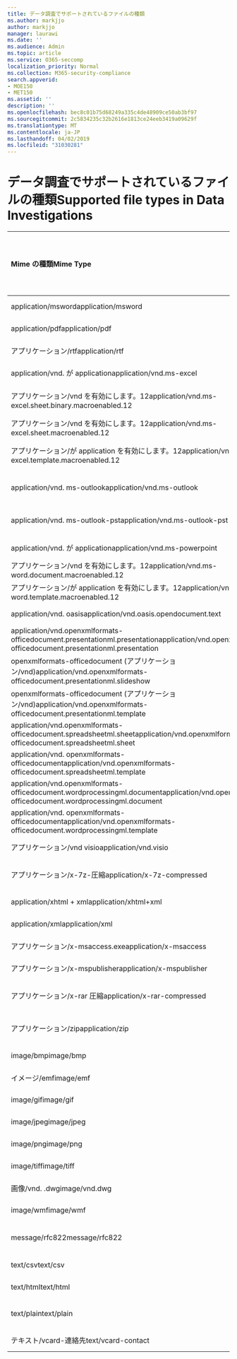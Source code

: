 ```yaml
---
title: データ調査でサポートされているファイルの種類
ms.author: markjjo
author: markjjo
manager: laurawi
ms.date: ''
ms.audience: Admin
ms.topic: article
ms.service: O365-seccomp
localization_priority: Normal
ms.collection: M365-security-compliance
search.appverid:
- MOE150
- MET150
ms.assetid: ''
description: ''
ms.openlocfilehash: bec8c01b75d68249a335c4de48909ce50ab3bf97
ms.sourcegitcommit: 2c5834235c32b2616e1813ce24eeb3419a09629f
ms.translationtype: MT
ms.contentlocale: ja-JP
ms.lasthandoff: 04/02/2019
ms.locfileid: "31030281"
---
```

# <a name="supported-file-types-in-data-investigations"></a><span data-ttu-id="3a2b5-102">データ調査でサポートされているファイルの種類</span><span class="sxs-lookup"><span data-stu-id="3a2b5-102">Supported file types in Data Investigations</span></span>


| <span data-ttu-id="3a2b5-103">Mime の種類</span><span class="sxs-lookup"><span data-stu-id="3a2b5-103">Mime Type</span></span> | <span data-ttu-id="3a2b5-104">File クラス (画像、アーカイブ、電子メール、Office Doc など)</span><span class="sxs-lookup"><span data-stu-id="3a2b5-104">File Class (i.e. Image, Archive, Email, Office Doc, etc.)</span></span> | <span data-ttu-id="3a2b5-105">ネイティブビューアー</span><span class="sxs-lookup"><span data-stu-id="3a2b5-105">Native Viewer</span></span> | <span data-ttu-id="3a2b5-106">テキスト</span><span class="sxs-lookup"><span data-stu-id="3a2b5-106">Text</span></span> | <span data-ttu-id="3a2b5-107">ビューアーに注釈を付ける</span><span class="sxs-lookup"><span data-stu-id="3a2b5-107">Annotate Viewer</span></span> | <span data-ttu-id="3a2b5-108">コンテナーの抽出</span><span class="sxs-lookup"><span data-stu-id="3a2b5-108">Container Extraction</span></span> | <span data-ttu-id="3a2b5-109">可能な拡張機能</span><span class="sxs-lookup"><span data-stu-id="3a2b5-109">Possible Extensions</span></span> |
| :- | :- | :- | :- | :- | :- | :- |
| <span data-ttu-id="3a2b5-110">application/msword</span><span class="sxs-lookup"><span data-stu-id="3a2b5-110">application/msword</span></span> | <span data-ttu-id="3a2b5-111">ドキュメント</span><span class="sxs-lookup"><span data-stu-id="3a2b5-111">Document</span></span> | <span data-ttu-id="3a2b5-112">はい</span><span class="sxs-lookup"><span data-stu-id="3a2b5-112">Yes</span></span> | <span data-ttu-id="3a2b5-113">はい</span><span class="sxs-lookup"><span data-stu-id="3a2b5-113">Yes</span></span> | <span data-ttu-id="3a2b5-114">はい</span><span class="sxs-lookup"><span data-stu-id="3a2b5-114">Yes</span></span> | <span data-ttu-id="3a2b5-115">いいえ</span><span class="sxs-lookup"><span data-stu-id="3a2b5-115">No</span></span> | <span data-ttu-id="3a2b5-116">.doc、.dat</span><span class="sxs-lookup"><span data-stu-id="3a2b5-116">.doc; .dat</span></span> |
| <span data-ttu-id="3a2b5-117">application/pdf</span><span class="sxs-lookup"><span data-stu-id="3a2b5-117">application/pdf</span></span> | <span data-ttu-id="3a2b5-118">ドキュメント</span><span class="sxs-lookup"><span data-stu-id="3a2b5-118">Document</span></span> | <span data-ttu-id="3a2b5-119">はい</span><span class="sxs-lookup"><span data-stu-id="3a2b5-119">Yes</span></span> | <span data-ttu-id="3a2b5-120">はい</span><span class="sxs-lookup"><span data-stu-id="3a2b5-120">Yes</span></span> | <span data-ttu-id="3a2b5-121">はい</span><span class="sxs-lookup"><span data-stu-id="3a2b5-121">Yes</span></span> | <span data-ttu-id="3a2b5-122">いいえ</span><span class="sxs-lookup"><span data-stu-id="3a2b5-122">No</span></span> | <span data-ttu-id="3a2b5-123">.pdf</span><span class="sxs-lookup"><span data-stu-id="3a2b5-123">.pdf</span></span> |
| <span data-ttu-id="3a2b5-124">アプリケーション/rtf</span><span class="sxs-lookup"><span data-stu-id="3a2b5-124">application/rtf</span></span> | <span data-ttu-id="3a2b5-125">ドキュメント</span><span class="sxs-lookup"><span data-stu-id="3a2b5-125">Document</span></span> | <span data-ttu-id="3a2b5-126">はい</span><span class="sxs-lookup"><span data-stu-id="3a2b5-126">Yes</span></span> | <span data-ttu-id="3a2b5-127">はい</span><span class="sxs-lookup"><span data-stu-id="3a2b5-127">Yes</span></span> | <span data-ttu-id="3a2b5-128">はい</span><span class="sxs-lookup"><span data-stu-id="3a2b5-128">Yes</span></span> | <span data-ttu-id="3a2b5-129">いいえ</span><span class="sxs-lookup"><span data-stu-id="3a2b5-129">No</span></span> | <span data-ttu-id="3a2b5-130">.rtf;。.doc</span><span class="sxs-lookup"><span data-stu-id="3a2b5-130">.rtf;.doc</span></span> |
| <span data-ttu-id="3a2b5-131">application/vnd. が application</span><span class="sxs-lookup"><span data-stu-id="3a2b5-131">application/vnd.ms-excel</span></span> | <span data-ttu-id="3a2b5-132">ドキュメント</span><span class="sxs-lookup"><span data-stu-id="3a2b5-132">Document</span></span> | <span data-ttu-id="3a2b5-133">はい</span><span class="sxs-lookup"><span data-stu-id="3a2b5-133">Yes</span></span> | <span data-ttu-id="3a2b5-134">はい</span><span class="sxs-lookup"><span data-stu-id="3a2b5-134">Yes</span></span> | <span data-ttu-id="3a2b5-135">はい</span><span class="sxs-lookup"><span data-stu-id="3a2b5-135">Yes</span></span> | <span data-ttu-id="3a2b5-136">いいえ</span><span class="sxs-lookup"><span data-stu-id="3a2b5-136">No</span></span> | <span data-ttu-id="3a2b5-137">.xls、.dat</span><span class="sxs-lookup"><span data-stu-id="3a2b5-137">.xls; .dat</span></span> |
| <span data-ttu-id="3a2b5-138">アプリケーション/vnd を有効にします。12</span><span class="sxs-lookup"><span data-stu-id="3a2b5-138">application/vnd.ms-excel.sheet.binary.macroenabled.12</span></span> | <span data-ttu-id="3a2b5-139">生産性/オープンドキュメント形式</span><span class="sxs-lookup"><span data-stu-id="3a2b5-139">Productivity / Open Document Format</span></span> | <span data-ttu-id="3a2b5-140">はい</span><span class="sxs-lookup"><span data-stu-id="3a2b5-140">Yes</span></span> | <span data-ttu-id="3a2b5-141">はい</span><span class="sxs-lookup"><span data-stu-id="3a2b5-141">Yes</span></span> | <span data-ttu-id="3a2b5-142">いいえ</span><span class="sxs-lookup"><span data-stu-id="3a2b5-142">No</span></span> | <span data-ttu-id="3a2b5-143">いいえ</span><span class="sxs-lookup"><span data-stu-id="3a2b5-143">No</span></span> | <span data-ttu-id="3a2b5-144">.xlsb</span><span class="sxs-lookup"><span data-stu-id="3a2b5-144">.xlsb</span></span> |
| <span data-ttu-id="3a2b5-145">アプリケーション/vnd を有効にします。12</span><span class="sxs-lookup"><span data-stu-id="3a2b5-145">application/vnd.ms-excel.sheet.macroenabled.12</span></span> | <span data-ttu-id="3a2b5-146">ドキュメント</span><span class="sxs-lookup"><span data-stu-id="3a2b5-146">Document</span></span> | <span data-ttu-id="3a2b5-147">はい</span><span class="sxs-lookup"><span data-stu-id="3a2b5-147">Yes</span></span> | <span data-ttu-id="3a2b5-148">はい</span><span class="sxs-lookup"><span data-stu-id="3a2b5-148">Yes</span></span> | <span data-ttu-id="3a2b5-149">はい</span><span class="sxs-lookup"><span data-stu-id="3a2b5-149">Yes</span></span> | <span data-ttu-id="3a2b5-150">いいえ</span><span class="sxs-lookup"><span data-stu-id="3a2b5-150">No</span></span> | <span data-ttu-id="3a2b5-151">.xlsm</span><span class="sxs-lookup"><span data-stu-id="3a2b5-151">.xlsm</span></span> |
| <span data-ttu-id="3a2b5-152">アプリケーション/が application を有効にします。12</span><span class="sxs-lookup"><span data-stu-id="3a2b5-152">application/vnd.ms-excel.template.macroenabled.12</span></span> | <span data-ttu-id="3a2b5-153">生産性/オープンドキュメント形式</span><span class="sxs-lookup"><span data-stu-id="3a2b5-153">Productivity / Open Document Format</span></span> | <span data-ttu-id="3a2b5-154">いいえ</span><span class="sxs-lookup"><span data-stu-id="3a2b5-154">No</span></span> | <span data-ttu-id="3a2b5-155">はい</span><span class="sxs-lookup"><span data-stu-id="3a2b5-155">Yes</span></span> | <span data-ttu-id="3a2b5-156">いいえ</span><span class="sxs-lookup"><span data-stu-id="3a2b5-156">No</span></span> | <span data-ttu-id="3a2b5-157">いいえ</span><span class="sxs-lookup"><span data-stu-id="3a2b5-157">No</span></span> | <span data-ttu-id="3a2b5-158">。 xltm</span><span class="sxs-lookup"><span data-stu-id="3a2b5-158">.xltm</span></span> |
| <span data-ttu-id="3a2b5-159">application/vnd. ms-outlook</span><span class="sxs-lookup"><span data-stu-id="3a2b5-159">application/vnd.ms-outlook</span></span> | <span data-ttu-id="3a2b5-160">生産性</span><span class="sxs-lookup"><span data-stu-id="3a2b5-160">Productivity</span></span> | <span data-ttu-id="3a2b5-161">いいえ</span><span class="sxs-lookup"><span data-stu-id="3a2b5-161">No</span></span> | <span data-ttu-id="3a2b5-162">いいえ</span><span class="sxs-lookup"><span data-stu-id="3a2b5-162">No</span></span> | <span data-ttu-id="3a2b5-163">いいえ</span><span class="sxs-lookup"><span data-stu-id="3a2b5-163">No</span></span> | <span data-ttu-id="3a2b5-164">いいえ</span><span class="sxs-lookup"><span data-stu-id="3a2b5-164">No</span></span> | <span data-ttu-id="3a2b5-165">.msg</span><span class="sxs-lookup"><span data-stu-id="3a2b5-165">.msg</span></span> |
| <span data-ttu-id="3a2b5-166">application/vnd. ms-outlook-pst</span><span class="sxs-lookup"><span data-stu-id="3a2b5-166">application/vnd.ms-outlook-pst</span></span> | <span data-ttu-id="3a2b5-167">生産性/コラボレーション</span><span class="sxs-lookup"><span data-stu-id="3a2b5-167">Productivity / Collaboration</span></span> | <span data-ttu-id="3a2b5-168">いいえ</span><span class="sxs-lookup"><span data-stu-id="3a2b5-168">No</span></span> | <span data-ttu-id="3a2b5-169">いいえ</span><span class="sxs-lookup"><span data-stu-id="3a2b5-169">No</span></span> | <span data-ttu-id="3a2b5-170">いいえ</span><span class="sxs-lookup"><span data-stu-id="3a2b5-170">No</span></span> | <span data-ttu-id="3a2b5-171">はい</span><span class="sxs-lookup"><span data-stu-id="3a2b5-171">Yes</span></span> | <span data-ttu-id="3a2b5-172">.pst</span><span class="sxs-lookup"><span data-stu-id="3a2b5-172">.pst</span></span> |
| <span data-ttu-id="3a2b5-173">application/vnd. が application</span><span class="sxs-lookup"><span data-stu-id="3a2b5-173">application/vnd.ms-powerpoint</span></span> | <span data-ttu-id="3a2b5-174">ドキュメント</span><span class="sxs-lookup"><span data-stu-id="3a2b5-174">Document</span></span> | <span data-ttu-id="3a2b5-175">はい</span><span class="sxs-lookup"><span data-stu-id="3a2b5-175">Yes</span></span> | <span data-ttu-id="3a2b5-176">はい</span><span class="sxs-lookup"><span data-stu-id="3a2b5-176">Yes</span></span> | <span data-ttu-id="3a2b5-177">はい</span><span class="sxs-lookup"><span data-stu-id="3a2b5-177">Yes</span></span> | <span data-ttu-id="3a2b5-178">いいえ</span><span class="sxs-lookup"><span data-stu-id="3a2b5-178">No</span></span> | <span data-ttu-id="3a2b5-179">.ppt; .pps;。なべ</span><span class="sxs-lookup"><span data-stu-id="3a2b5-179">.ppt; .pps;.pot</span></span> |
| <span data-ttu-id="3a2b5-180">アプリケーション/vnd を有効にします。12</span><span class="sxs-lookup"><span data-stu-id="3a2b5-180">application/vnd.ms-word.document.macroenabled.12</span></span> | <span data-ttu-id="3a2b5-181">ドキュメント</span><span class="sxs-lookup"><span data-stu-id="3a2b5-181">Document</span></span> | <span data-ttu-id="3a2b5-182">はい</span><span class="sxs-lookup"><span data-stu-id="3a2b5-182">Yes</span></span> | <span data-ttu-id="3a2b5-183">はい</span><span class="sxs-lookup"><span data-stu-id="3a2b5-183">Yes</span></span> | <span data-ttu-id="3a2b5-184">はい</span><span class="sxs-lookup"><span data-stu-id="3a2b5-184">Yes</span></span> | <span data-ttu-id="3a2b5-185">いいえ</span><span class="sxs-lookup"><span data-stu-id="3a2b5-185">No</span></span> | <span data-ttu-id="3a2b5-186">.docm</span><span class="sxs-lookup"><span data-stu-id="3a2b5-186">.docm</span></span> |
| <span data-ttu-id="3a2b5-187">アプリケーション/が application を有効にします。12</span><span class="sxs-lookup"><span data-stu-id="3a2b5-187">application/vnd.ms-word.template.macroenabled.12</span></span> | <span data-ttu-id="3a2b5-188">ドキュメント</span><span class="sxs-lookup"><span data-stu-id="3a2b5-188">Document</span></span> | <span data-ttu-id="3a2b5-189">はい</span><span class="sxs-lookup"><span data-stu-id="3a2b5-189">Yes</span></span> | <span data-ttu-id="3a2b5-190">はい</span><span class="sxs-lookup"><span data-stu-id="3a2b5-190">Yes</span></span> | <span data-ttu-id="3a2b5-191">はい</span><span class="sxs-lookup"><span data-stu-id="3a2b5-191">Yes</span></span> | <span data-ttu-id="3a2b5-192">いいえ</span><span class="sxs-lookup"><span data-stu-id="3a2b5-192">No</span></span> | <span data-ttu-id="3a2b5-193">normal.dotm</span><span class="sxs-lookup"><span data-stu-id="3a2b5-193">.dotm</span></span> |
| <span data-ttu-id="3a2b5-194">application/vnd. oasis</span><span class="sxs-lookup"><span data-stu-id="3a2b5-194">application/vnd.oasis.opendocument.text</span></span> | <span data-ttu-id="3a2b5-195">ドキュメント</span><span class="sxs-lookup"><span data-stu-id="3a2b5-195">Document</span></span> | <span data-ttu-id="3a2b5-196">はい</span><span class="sxs-lookup"><span data-stu-id="3a2b5-196">Yes</span></span> | <span data-ttu-id="3a2b5-197">はい</span><span class="sxs-lookup"><span data-stu-id="3a2b5-197">Yes</span></span> | <span data-ttu-id="3a2b5-198">はい</span><span class="sxs-lookup"><span data-stu-id="3a2b5-198">Yes</span></span> | <span data-ttu-id="3a2b5-199">いいえ</span><span class="sxs-lookup"><span data-stu-id="3a2b5-199">No</span></span> | <span data-ttu-id="3a2b5-200">odt</span><span class="sxs-lookup"><span data-stu-id="3a2b5-200">.odt;</span></span>  |
| <span data-ttu-id="3a2b5-201">application/vnd.openxmlformats-officedocument.presentationml.presentation</span><span class="sxs-lookup"><span data-stu-id="3a2b5-201">application/vnd.openxmlformats-officedocument.presentationml.presentation</span></span> | <span data-ttu-id="3a2b5-202">ドキュメント</span><span class="sxs-lookup"><span data-stu-id="3a2b5-202">Document</span></span> | <span data-ttu-id="3a2b5-203">はい</span><span class="sxs-lookup"><span data-stu-id="3a2b5-203">Yes</span></span> | <span data-ttu-id="3a2b5-204">はい</span><span class="sxs-lookup"><span data-stu-id="3a2b5-204">Yes</span></span> | <span data-ttu-id="3a2b5-205">はい</span><span class="sxs-lookup"><span data-stu-id="3a2b5-205">Yes</span></span> | <span data-ttu-id="3a2b5-206">いいえ</span><span class="sxs-lookup"><span data-stu-id="3a2b5-206">No</span></span> | <span data-ttu-id="3a2b5-207">.pptx</span><span class="sxs-lookup"><span data-stu-id="3a2b5-207">.pptx</span></span> |
| <span data-ttu-id="3a2b5-208">openxmlformats-officedocument (アプリケーション/vnd)</span><span class="sxs-lookup"><span data-stu-id="3a2b5-208">application/vnd.openxmlformats-officedocument.presentationml.slideshow</span></span> | <span data-ttu-id="3a2b5-209">生産性/オープンドキュメント形式</span><span class="sxs-lookup"><span data-stu-id="3a2b5-209">Productivity / Open Document Format</span></span> | <span data-ttu-id="3a2b5-210">はい</span><span class="sxs-lookup"><span data-stu-id="3a2b5-210">Yes</span></span> | <span data-ttu-id="3a2b5-211">はい</span><span class="sxs-lookup"><span data-stu-id="3a2b5-211">Yes</span></span> | <span data-ttu-id="3a2b5-212">はい</span><span class="sxs-lookup"><span data-stu-id="3a2b5-212">Yes</span></span> | <span data-ttu-id="3a2b5-213">いいえ</span><span class="sxs-lookup"><span data-stu-id="3a2b5-213">No</span></span> | <span data-ttu-id="3a2b5-214">. ppsx</span><span class="sxs-lookup"><span data-stu-id="3a2b5-214">.ppsx</span></span> |
| <span data-ttu-id="3a2b5-215">openxmlformats-officedocument (アプリケーション/vnd)</span><span class="sxs-lookup"><span data-stu-id="3a2b5-215">application/vnd.openxmlformats-officedocument.presentationml.template</span></span> | <span data-ttu-id="3a2b5-216">ドキュメント</span><span class="sxs-lookup"><span data-stu-id="3a2b5-216">Document</span></span> | <span data-ttu-id="3a2b5-217">はい</span><span class="sxs-lookup"><span data-stu-id="3a2b5-217">Yes</span></span> | <span data-ttu-id="3a2b5-218">はい</span><span class="sxs-lookup"><span data-stu-id="3a2b5-218">Yes</span></span> | <span data-ttu-id="3a2b5-219">はい</span><span class="sxs-lookup"><span data-stu-id="3a2b5-219">Yes</span></span> | <span data-ttu-id="3a2b5-220">いいえ</span><span class="sxs-lookup"><span data-stu-id="3a2b5-220">No</span></span> | <span data-ttu-id="3a2b5-221">. potx</span><span class="sxs-lookup"><span data-stu-id="3a2b5-221">.potx</span></span> |
| <span data-ttu-id="3a2b5-222">application/vnd.openxmlformats-officedocument.spreadsheetml.sheet</span><span class="sxs-lookup"><span data-stu-id="3a2b5-222">application/vnd.openxmlformats-officedocument.spreadsheetml.sheet</span></span> | <span data-ttu-id="3a2b5-223">ドキュメント</span><span class="sxs-lookup"><span data-stu-id="3a2b5-223">Document</span></span> | <span data-ttu-id="3a2b5-224">はい</span><span class="sxs-lookup"><span data-stu-id="3a2b5-224">Yes</span></span> | <span data-ttu-id="3a2b5-225">はい</span><span class="sxs-lookup"><span data-stu-id="3a2b5-225">Yes</span></span> | <span data-ttu-id="3a2b5-226">はい</span><span class="sxs-lookup"><span data-stu-id="3a2b5-226">Yes</span></span> | <span data-ttu-id="3a2b5-227">いいえ</span><span class="sxs-lookup"><span data-stu-id="3a2b5-227">No</span></span> | <span data-ttu-id="3a2b5-228">.xlsx</span><span class="sxs-lookup"><span data-stu-id="3a2b5-228">.xlsx</span></span> |
| <span data-ttu-id="3a2b5-229">application/vnd. openxmlformats-officedocument</span><span class="sxs-lookup"><span data-stu-id="3a2b5-229">application/vnd.openxmlformats-officedocument.spreadsheetml.template</span></span> | <span data-ttu-id="3a2b5-230">ドキュメント</span><span class="sxs-lookup"><span data-stu-id="3a2b5-230">Document</span></span> | <span data-ttu-id="3a2b5-231">はい</span><span class="sxs-lookup"><span data-stu-id="3a2b5-231">Yes</span></span> | <span data-ttu-id="3a2b5-232">はい</span><span class="sxs-lookup"><span data-stu-id="3a2b5-232">Yes</span></span> | <span data-ttu-id="3a2b5-233">はい</span><span class="sxs-lookup"><span data-stu-id="3a2b5-233">Yes</span></span> | <span data-ttu-id="3a2b5-234">いいえ</span><span class="sxs-lookup"><span data-stu-id="3a2b5-234">No</span></span> | <span data-ttu-id="3a2b5-235">。 xltx</span><span class="sxs-lookup"><span data-stu-id="3a2b5-235">.xltx</span></span> |
| <span data-ttu-id="3a2b5-236">application/vnd.openxmlformats-officedocument.wordprocessingml.document</span><span class="sxs-lookup"><span data-stu-id="3a2b5-236">application/vnd.openxmlformats-officedocument.wordprocessingml.document</span></span> | <span data-ttu-id="3a2b5-237">ドキュメント</span><span class="sxs-lookup"><span data-stu-id="3a2b5-237">Document</span></span> | <span data-ttu-id="3a2b5-238">はい</span><span class="sxs-lookup"><span data-stu-id="3a2b5-238">Yes</span></span> | <span data-ttu-id="3a2b5-239">はい</span><span class="sxs-lookup"><span data-stu-id="3a2b5-239">Yes</span></span> | <span data-ttu-id="3a2b5-240">はい</span><span class="sxs-lookup"><span data-stu-id="3a2b5-240">Yes</span></span> | <span data-ttu-id="3a2b5-241">いいえ</span><span class="sxs-lookup"><span data-stu-id="3a2b5-241">No</span></span> | <span data-ttu-id="3a2b5-242">.docx</span><span class="sxs-lookup"><span data-stu-id="3a2b5-242">.docx</span></span> |
| <span data-ttu-id="3a2b5-243">application/vnd. openxmlformats-officedocument</span><span class="sxs-lookup"><span data-stu-id="3a2b5-243">application/vnd.openxmlformats-officedocument.wordprocessingml.template</span></span> | <span data-ttu-id="3a2b5-244">ドキュメント</span><span class="sxs-lookup"><span data-stu-id="3a2b5-244">Document</span></span> | <span data-ttu-id="3a2b5-245">はい</span><span class="sxs-lookup"><span data-stu-id="3a2b5-245">Yes</span></span> | <span data-ttu-id="3a2b5-246">はい</span><span class="sxs-lookup"><span data-stu-id="3a2b5-246">Yes</span></span> | <span data-ttu-id="3a2b5-247">はい</span><span class="sxs-lookup"><span data-stu-id="3a2b5-247">Yes</span></span> | <span data-ttu-id="3a2b5-248">いいえ</span><span class="sxs-lookup"><span data-stu-id="3a2b5-248">No</span></span> | <span data-ttu-id="3a2b5-249">.dotx</span><span class="sxs-lookup"><span data-stu-id="3a2b5-249">.dotx</span></span> |
| <span data-ttu-id="3a2b5-250">アプリケーション/vnd visio</span><span class="sxs-lookup"><span data-stu-id="3a2b5-250">application/vnd.visio</span></span> | <span data-ttu-id="3a2b5-251">ドキュメント</span><span class="sxs-lookup"><span data-stu-id="3a2b5-251">Document</span></span> | <span data-ttu-id="3a2b5-252">はい</span><span class="sxs-lookup"><span data-stu-id="3a2b5-252">Yes</span></span> | <span data-ttu-id="3a2b5-253">はい</span><span class="sxs-lookup"><span data-stu-id="3a2b5-253">Yes</span></span> | <span data-ttu-id="3a2b5-254">はい</span><span class="sxs-lookup"><span data-stu-id="3a2b5-254">Yes</span></span> | <span data-ttu-id="3a2b5-255">いいえ</span><span class="sxs-lookup"><span data-stu-id="3a2b5-255">No</span></span> | <span data-ttu-id="3a2b5-256">.vsd</span><span class="sxs-lookup"><span data-stu-id="3a2b5-256">.vsd</span></span> |
| <span data-ttu-id="3a2b5-257">アプリケーション/x-7z-圧縮</span><span class="sxs-lookup"><span data-stu-id="3a2b5-257">application/x-7z-compressed</span></span> | <span data-ttu-id="3a2b5-258">Archive/Container</span><span class="sxs-lookup"><span data-stu-id="3a2b5-258">Archive / Container</span></span> | <span data-ttu-id="3a2b5-259">いいえ</span><span class="sxs-lookup"><span data-stu-id="3a2b5-259">No</span></span> | <span data-ttu-id="3a2b5-260">いいえ</span><span class="sxs-lookup"><span data-stu-id="3a2b5-260">No</span></span> | <span data-ttu-id="3a2b5-261">いいえ</span><span class="sxs-lookup"><span data-stu-id="3a2b5-261">No</span></span> | <span data-ttu-id="3a2b5-262">はい</span><span class="sxs-lookup"><span data-stu-id="3a2b5-262">Yes</span></span> | <span data-ttu-id="3a2b5-263">. 7z</span><span class="sxs-lookup"><span data-stu-id="3a2b5-263">.7z</span></span> |
| <span data-ttu-id="3a2b5-264">application/xhtml + xml</span><span class="sxs-lookup"><span data-stu-id="3a2b5-264">application/xhtml+xml</span></span> | <span data-ttu-id="3a2b5-265">ドキュメント</span><span class="sxs-lookup"><span data-stu-id="3a2b5-265">Document</span></span> | <span data-ttu-id="3a2b5-266">はい</span><span class="sxs-lookup"><span data-stu-id="3a2b5-266">Yes</span></span> | <span data-ttu-id="3a2b5-267">はい</span><span class="sxs-lookup"><span data-stu-id="3a2b5-267">Yes</span></span> | <span data-ttu-id="3a2b5-268">はい</span><span class="sxs-lookup"><span data-stu-id="3a2b5-268">Yes</span></span> | <span data-ttu-id="3a2b5-269">いいえ</span><span class="sxs-lookup"><span data-stu-id="3a2b5-269">No</span></span> | <span data-ttu-id="3a2b5-270">xhtml</span><span class="sxs-lookup"><span data-stu-id="3a2b5-270">.xhtml</span></span> |
| <span data-ttu-id="3a2b5-271">application/xml</span><span class="sxs-lookup"><span data-stu-id="3a2b5-271">application/xml</span></span> | <span data-ttu-id="3a2b5-272">ドキュメント</span><span class="sxs-lookup"><span data-stu-id="3a2b5-272">Document</span></span> | <span data-ttu-id="3a2b5-273">はい</span><span class="sxs-lookup"><span data-stu-id="3a2b5-273">Yes</span></span> | <span data-ttu-id="3a2b5-274">はい</span><span class="sxs-lookup"><span data-stu-id="3a2b5-274">Yes</span></span> | <span data-ttu-id="3a2b5-275">はい</span><span class="sxs-lookup"><span data-stu-id="3a2b5-275">Yes</span></span> | <span data-ttu-id="3a2b5-276">いいえ</span><span class="sxs-lookup"><span data-stu-id="3a2b5-276">No</span></span> | <span data-ttu-id="3a2b5-277">.xml</span><span class="sxs-lookup"><span data-stu-id="3a2b5-277">.xml</span></span> |
| <span data-ttu-id="3a2b5-278">アプリケーション/x-msaccess.exe</span><span class="sxs-lookup"><span data-stu-id="3a2b5-278">application/x-msaccess</span></span> | <span data-ttu-id="3a2b5-279">ドキュメント</span><span class="sxs-lookup"><span data-stu-id="3a2b5-279">Document</span></span> | <span data-ttu-id="3a2b5-280">はい</span><span class="sxs-lookup"><span data-stu-id="3a2b5-280">Yes</span></span> | <span data-ttu-id="3a2b5-281">はい</span><span class="sxs-lookup"><span data-stu-id="3a2b5-281">Yes</span></span> | <span data-ttu-id="3a2b5-282">はい</span><span class="sxs-lookup"><span data-stu-id="3a2b5-282">Yes</span></span> | <span data-ttu-id="3a2b5-283">いいえ</span><span class="sxs-lookup"><span data-stu-id="3a2b5-283">No</span></span> | <span data-ttu-id="3a2b5-284">.mdb</span><span class="sxs-lookup"><span data-stu-id="3a2b5-284">.mdb</span></span> |
| <span data-ttu-id="3a2b5-285">アプリケーション/x-mspublisher</span><span class="sxs-lookup"><span data-stu-id="3a2b5-285">application/x-mspublisher</span></span> | <span data-ttu-id="3a2b5-286">ドキュメント</span><span class="sxs-lookup"><span data-stu-id="3a2b5-286">Document</span></span> | <span data-ttu-id="3a2b5-287">はい</span><span class="sxs-lookup"><span data-stu-id="3a2b5-287">Yes</span></span> | <span data-ttu-id="3a2b5-288">はい</span><span class="sxs-lookup"><span data-stu-id="3a2b5-288">Yes</span></span> | <span data-ttu-id="3a2b5-289">はい</span><span class="sxs-lookup"><span data-stu-id="3a2b5-289">Yes</span></span> | <span data-ttu-id="3a2b5-290">いいえ</span><span class="sxs-lookup"><span data-stu-id="3a2b5-290">No</span></span> | <span data-ttu-id="3a2b5-291">.pub</span><span class="sxs-lookup"><span data-stu-id="3a2b5-291">.pub</span></span> |
| <span data-ttu-id="3a2b5-292">アプリケーション/x-rar 圧縮</span><span class="sxs-lookup"><span data-stu-id="3a2b5-292">application/x-rar-compressed</span></span> | <span data-ttu-id="3a2b5-293">Archive/Container</span><span class="sxs-lookup"><span data-stu-id="3a2b5-293">Archive / Container</span></span> | <span data-ttu-id="3a2b5-294">いいえ</span><span class="sxs-lookup"><span data-stu-id="3a2b5-294">No</span></span> | <span data-ttu-id="3a2b5-295">いいえ</span><span class="sxs-lookup"><span data-stu-id="3a2b5-295">No</span></span> | <span data-ttu-id="3a2b5-296">いいえ</span><span class="sxs-lookup"><span data-stu-id="3a2b5-296">No</span></span> | <span data-ttu-id="3a2b5-297">はい</span><span class="sxs-lookup"><span data-stu-id="3a2b5-297">Yes</span></span> | <span data-ttu-id="3a2b5-298">rar</span><span class="sxs-lookup"><span data-stu-id="3a2b5-298">.rar</span></span> |
| <span data-ttu-id="3a2b5-299">アプリケーション/zip</span><span class="sxs-lookup"><span data-stu-id="3a2b5-299">application/zip</span></span> | <span data-ttu-id="3a2b5-300">Archive/Container</span><span class="sxs-lookup"><span data-stu-id="3a2b5-300">Archive / Container</span></span> | <span data-ttu-id="3a2b5-301">いいえ</span><span class="sxs-lookup"><span data-stu-id="3a2b5-301">No</span></span> | <span data-ttu-id="3a2b5-302">いいえ</span><span class="sxs-lookup"><span data-stu-id="3a2b5-302">No</span></span> | <span data-ttu-id="3a2b5-303">いいえ</span><span class="sxs-lookup"><span data-stu-id="3a2b5-303">No</span></span> | <span data-ttu-id="3a2b5-304">はい</span><span class="sxs-lookup"><span data-stu-id="3a2b5-304">Yes</span></span> | <span data-ttu-id="3a2b5-305">.zip</span><span class="sxs-lookup"><span data-stu-id="3a2b5-305">.zip</span></span> |
| <span data-ttu-id="3a2b5-306">image/bmp</span><span class="sxs-lookup"><span data-stu-id="3a2b5-306">image/bmp</span></span> | <span data-ttu-id="3a2b5-307">イメージ</span><span class="sxs-lookup"><span data-stu-id="3a2b5-307">Image</span></span> | <span data-ttu-id="3a2b5-308">はい</span><span class="sxs-lookup"><span data-stu-id="3a2b5-308">Yes</span></span> | <span data-ttu-id="3a2b5-309">はい</span><span class="sxs-lookup"><span data-stu-id="3a2b5-309">Yes</span></span> | <span data-ttu-id="3a2b5-310">はい</span><span class="sxs-lookup"><span data-stu-id="3a2b5-310">Yes</span></span> | <span data-ttu-id="3a2b5-311">いいえ</span><span class="sxs-lookup"><span data-stu-id="3a2b5-311">No</span></span> | <span data-ttu-id="3a2b5-312">.bmp</span><span class="sxs-lookup"><span data-stu-id="3a2b5-312">.bmp</span></span> |
| <span data-ttu-id="3a2b5-313">イメージ/emf</span><span class="sxs-lookup"><span data-stu-id="3a2b5-313">image/emf</span></span> | <span data-ttu-id="3a2b5-314">イメージ</span><span class="sxs-lookup"><span data-stu-id="3a2b5-314">Image</span></span> | <span data-ttu-id="3a2b5-315">はい</span><span class="sxs-lookup"><span data-stu-id="3a2b5-315">Yes</span></span> | <span data-ttu-id="3a2b5-316">はい</span><span class="sxs-lookup"><span data-stu-id="3a2b5-316">Yes</span></span> | <span data-ttu-id="3a2b5-317">はい</span><span class="sxs-lookup"><span data-stu-id="3a2b5-317">Yes</span></span> | <span data-ttu-id="3a2b5-318">いいえ</span><span class="sxs-lookup"><span data-stu-id="3a2b5-318">No</span></span> | <span data-ttu-id="3a2b5-319">.emf</span><span class="sxs-lookup"><span data-stu-id="3a2b5-319">.emf</span></span> |
| <span data-ttu-id="3a2b5-320">image/gif</span><span class="sxs-lookup"><span data-stu-id="3a2b5-320">image/gif</span></span> | <span data-ttu-id="3a2b5-321">ドキュメント</span><span class="sxs-lookup"><span data-stu-id="3a2b5-321">Document</span></span> | <span data-ttu-id="3a2b5-322">はい</span><span class="sxs-lookup"><span data-stu-id="3a2b5-322">Yes</span></span> | <span data-ttu-id="3a2b5-323">はい</span><span class="sxs-lookup"><span data-stu-id="3a2b5-323">Yes</span></span> | <span data-ttu-id="3a2b5-324">はい</span><span class="sxs-lookup"><span data-stu-id="3a2b5-324">Yes</span></span> | <span data-ttu-id="3a2b5-325">いいえ</span><span class="sxs-lookup"><span data-stu-id="3a2b5-325">No</span></span> | <span data-ttu-id="3a2b5-326">.gif</span><span class="sxs-lookup"><span data-stu-id="3a2b5-326">.gif</span></span> |
| <span data-ttu-id="3a2b5-327">image/jpeg</span><span class="sxs-lookup"><span data-stu-id="3a2b5-327">image/jpeg</span></span> | <span data-ttu-id="3a2b5-328">イメージ</span><span class="sxs-lookup"><span data-stu-id="3a2b5-328">Image</span></span> | <span data-ttu-id="3a2b5-329">はい</span><span class="sxs-lookup"><span data-stu-id="3a2b5-329">Yes</span></span> | <span data-ttu-id="3a2b5-330">はい</span><span class="sxs-lookup"><span data-stu-id="3a2b5-330">Yes</span></span> | <span data-ttu-id="3a2b5-331">はい</span><span class="sxs-lookup"><span data-stu-id="3a2b5-331">Yes</span></span> | <span data-ttu-id="3a2b5-332">いいえ</span><span class="sxs-lookup"><span data-stu-id="3a2b5-332">No</span></span> | <span data-ttu-id="3a2b5-333">.jpg、.jpeg、...jpgt</span><span class="sxs-lookup"><span data-stu-id="3a2b5-333">.jpg; .jpeg; .dat;.jpgt</span></span> |
| <span data-ttu-id="3a2b5-334">image/png</span><span class="sxs-lookup"><span data-stu-id="3a2b5-334">image/png</span></span> | <span data-ttu-id="3a2b5-335">イメージ</span><span class="sxs-lookup"><span data-stu-id="3a2b5-335">Image</span></span> | <span data-ttu-id="3a2b5-336">はい</span><span class="sxs-lookup"><span data-stu-id="3a2b5-336">Yes</span></span> | <span data-ttu-id="3a2b5-337">はい</span><span class="sxs-lookup"><span data-stu-id="3a2b5-337">Yes</span></span> | <span data-ttu-id="3a2b5-338">はい</span><span class="sxs-lookup"><span data-stu-id="3a2b5-338">Yes</span></span> | <span data-ttu-id="3a2b5-339">いいえ</span><span class="sxs-lookup"><span data-stu-id="3a2b5-339">No</span></span> | <span data-ttu-id="3a2b5-340">.png</span><span class="sxs-lookup"><span data-stu-id="3a2b5-340">.png</span></span> |
| <span data-ttu-id="3a2b5-341">image/tiff</span><span class="sxs-lookup"><span data-stu-id="3a2b5-341">image/tiff</span></span> | <span data-ttu-id="3a2b5-342">イメージ</span><span class="sxs-lookup"><span data-stu-id="3a2b5-342">Image</span></span> | <span data-ttu-id="3a2b5-343">はい</span><span class="sxs-lookup"><span data-stu-id="3a2b5-343">Yes</span></span> | <span data-ttu-id="3a2b5-344">はい</span><span class="sxs-lookup"><span data-stu-id="3a2b5-344">Yes</span></span> | <span data-ttu-id="3a2b5-345">はい</span><span class="sxs-lookup"><span data-stu-id="3a2b5-345">Yes</span></span> | <span data-ttu-id="3a2b5-346">いいえ</span><span class="sxs-lookup"><span data-stu-id="3a2b5-346">No</span></span> | <span data-ttu-id="3a2b5-347">.tif</span><span class="sxs-lookup"><span data-stu-id="3a2b5-347">.tif</span></span> |
| <span data-ttu-id="3a2b5-348">画像/vnd. .dwg</span><span class="sxs-lookup"><span data-stu-id="3a2b5-348">image/vnd.dwg</span></span> | <span data-ttu-id="3a2b5-349">ドキュメント</span><span class="sxs-lookup"><span data-stu-id="3a2b5-349">Document</span></span> | <span data-ttu-id="3a2b5-350">はい</span><span class="sxs-lookup"><span data-stu-id="3a2b5-350">Yes</span></span> | <span data-ttu-id="3a2b5-351">はい</span><span class="sxs-lookup"><span data-stu-id="3a2b5-351">Yes</span></span> | <span data-ttu-id="3a2b5-352">はい</span><span class="sxs-lookup"><span data-stu-id="3a2b5-352">Yes</span></span> | <span data-ttu-id="3a2b5-353">いいえ</span><span class="sxs-lookup"><span data-stu-id="3a2b5-353">No</span></span> | <span data-ttu-id="3a2b5-354">.dwg;。dxf</span><span class="sxs-lookup"><span data-stu-id="3a2b5-354">.dwg;.dxf;</span></span> |
| <span data-ttu-id="3a2b5-355">image/wmf</span><span class="sxs-lookup"><span data-stu-id="3a2b5-355">image/wmf</span></span> | <span data-ttu-id="3a2b5-356">ドキュメント</span><span class="sxs-lookup"><span data-stu-id="3a2b5-356">Document</span></span> | <span data-ttu-id="3a2b5-357">はい</span><span class="sxs-lookup"><span data-stu-id="3a2b5-357">Yes</span></span> | <span data-ttu-id="3a2b5-358">はい</span><span class="sxs-lookup"><span data-stu-id="3a2b5-358">Yes</span></span> | <span data-ttu-id="3a2b5-359">はい</span><span class="sxs-lookup"><span data-stu-id="3a2b5-359">Yes</span></span> | <span data-ttu-id="3a2b5-360">いいえ</span><span class="sxs-lookup"><span data-stu-id="3a2b5-360">No</span></span> | <span data-ttu-id="3a2b5-361">.wmf</span><span class="sxs-lookup"><span data-stu-id="3a2b5-361">.wmf</span></span> |
| <span data-ttu-id="3a2b5-362">message/rfc822</span><span class="sxs-lookup"><span data-stu-id="3a2b5-362">message/rfc822</span></span> | <span data-ttu-id="3a2b5-363">生産性/コラボレーション</span><span class="sxs-lookup"><span data-stu-id="3a2b5-363">Productivity / Collaboration</span></span> | <span data-ttu-id="3a2b5-364">いいえ</span><span class="sxs-lookup"><span data-stu-id="3a2b5-364">No</span></span> | <span data-ttu-id="3a2b5-365">いいえ</span><span class="sxs-lookup"><span data-stu-id="3a2b5-365">No</span></span> | <span data-ttu-id="3a2b5-366">いいえ</span><span class="sxs-lookup"><span data-stu-id="3a2b5-366">No</span></span> | <span data-ttu-id="3a2b5-367">いいえ</span><span class="sxs-lookup"><span data-stu-id="3a2b5-367">No</span></span> | <span data-ttu-id="3a2b5-368">.eml</span><span class="sxs-lookup"><span data-stu-id="3a2b5-368">.eml</span></span> |
| <span data-ttu-id="3a2b5-369">text/csv</span><span class="sxs-lookup"><span data-stu-id="3a2b5-369">text/csv</span></span> | <span data-ttu-id="3a2b5-370">ドキュメント</span><span class="sxs-lookup"><span data-stu-id="3a2b5-370">Document</span></span> | <span data-ttu-id="3a2b5-371">はい</span><span class="sxs-lookup"><span data-stu-id="3a2b5-371">Yes</span></span> | <span data-ttu-id="3a2b5-372">はい</span><span class="sxs-lookup"><span data-stu-id="3a2b5-372">Yes</span></span> | <span data-ttu-id="3a2b5-373">はい</span><span class="sxs-lookup"><span data-stu-id="3a2b5-373">Yes</span></span> | <span data-ttu-id="3a2b5-374">いいえ</span><span class="sxs-lookup"><span data-stu-id="3a2b5-374">No</span></span> | <span data-ttu-id="3a2b5-375">.csv</span><span class="sxs-lookup"><span data-stu-id="3a2b5-375">.csv</span></span> |
| <span data-ttu-id="3a2b5-376">text/html</span><span class="sxs-lookup"><span data-stu-id="3a2b5-376">text/html</span></span> | <span data-ttu-id="3a2b5-377">ドキュメント</span><span class="sxs-lookup"><span data-stu-id="3a2b5-377">Document</span></span> | <span data-ttu-id="3a2b5-378">はい</span><span class="sxs-lookup"><span data-stu-id="3a2b5-378">Yes</span></span> | <span data-ttu-id="3a2b5-379">はい</span><span class="sxs-lookup"><span data-stu-id="3a2b5-379">Yes</span></span> | <span data-ttu-id="3a2b5-380">はい</span><span class="sxs-lookup"><span data-stu-id="3a2b5-380">Yes</span></span> | <span data-ttu-id="3a2b5-381">いいえ</span><span class="sxs-lookup"><span data-stu-id="3a2b5-381">No</span></span> | <span data-ttu-id="3a2b5-382">.html;。shtml.dll; .htm</span><span class="sxs-lookup"><span data-stu-id="3a2b5-382">.html;.shtml; .htm</span></span> |
| <span data-ttu-id="3a2b5-383">text/plain</span><span class="sxs-lookup"><span data-stu-id="3a2b5-383">text/plain</span></span> | <span data-ttu-id="3a2b5-384">ドキュメント</span><span class="sxs-lookup"><span data-stu-id="3a2b5-384">Document</span></span> | <span data-ttu-id="3a2b5-385">はい</span><span class="sxs-lookup"><span data-stu-id="3a2b5-385">Yes</span></span> | <span data-ttu-id="3a2b5-386">はい</span><span class="sxs-lookup"><span data-stu-id="3a2b5-386">Yes</span></span> | <span data-ttu-id="3a2b5-387">はい</span><span class="sxs-lookup"><span data-stu-id="3a2b5-387">Yes</span></span> | <span data-ttu-id="3a2b5-388">いいえ</span><span class="sxs-lookup"><span data-stu-id="3a2b5-388">No</span></span> | <span data-ttu-id="3a2b5-389">.txt、.css、。con; pl; .csv; .dat</span><span class="sxs-lookup"><span data-stu-id="3a2b5-389">.txt; .css;.con; .pl; .csv; .dat</span></span> |
| <span data-ttu-id="3a2b5-390">テキスト/vcard-連絡先</span><span class="sxs-lookup"><span data-stu-id="3a2b5-390">text/vcard-contact</span></span> | <span data-ttu-id="3a2b5-391">ドキュメント</span><span class="sxs-lookup"><span data-stu-id="3a2b5-391">Document</span></span> | <span data-ttu-id="3a2b5-392">はい</span><span class="sxs-lookup"><span data-stu-id="3a2b5-392">Yes</span></span> | <span data-ttu-id="3a2b5-393">はい</span><span class="sxs-lookup"><span data-stu-id="3a2b5-393">Yes</span></span> | <span data-ttu-id="3a2b5-394">はい</span><span class="sxs-lookup"><span data-stu-id="3a2b5-394">Yes</span></span> | <span data-ttu-id="3a2b5-395">いいえ</span><span class="sxs-lookup"><span data-stu-id="3a2b5-395">No</span></span> | <span data-ttu-id="3a2b5-396">.vcf</span><span class="sxs-lookup"><span data-stu-id="3a2b5-396">.vcf</span></span> |